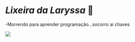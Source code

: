 # _Lixeira da Laryssa_ 🍆

-Morrendo para aprender programação...socorro ai chaves

![](https://tenor.com/pt-BR/view/jim-carrey-jim-carrey-the-mask-the-mask-movie-gif-23723211)

